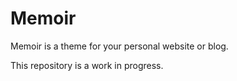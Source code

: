 # Memoir

Memoir is a theme for your personal website or blog.

This repository is a work in progress.
